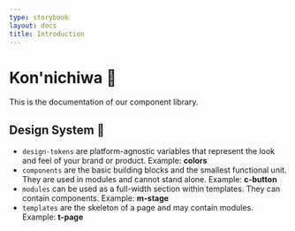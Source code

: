 ```yaml
---
type: storybook
layout: docs
title: Introduction
---
```


# Kon'nichiwa 👋

This is the documentation of our component library.

## Design System 🎨

- `design-tokens` are platform-agnostic variables that represent the look and feel of your brand or product. Example: **colors**
- `components` are the basic building blocks and the smallest functional unit. They are used in modules and cannot stand alone. Example: **c-button**
- `modules` can be used as a full-width section within templates. They can contain components. Example: **m-stage**
- `templates` are the skeleton of a page and may contain modules. Example: **t-page**
